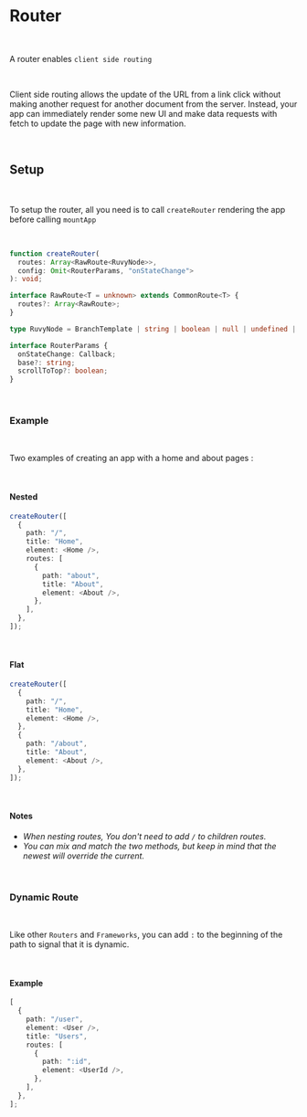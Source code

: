 # Router

<br/>

A router enables `client side routing`

<br/>

Client side routing allows the update of the URL from a link click without making another request for another document from the server. Instead, your app can immediately render some new UI and make data requests with fetch to update the page with new information.

<br/>

## Setup

<br/>

To setup the router, all you need is to call `createRouter` rendering the app before calling `mountApp`

<br/>

```ts
function createRouter(
  routes: Array<RawRoute<RuvyNode>>,
  config: Omit<RouterParams, "onStateChange">
): void;

interface RawRoute<T = unknown> extends CommonRoute<T> {
  routes?: Array<RawRoute>;
}

type RuvyNode = BranchTemplate | string | boolean | null | undefined | number;

interface RouterParams {
  onStateChange: Callback;
  base?: string;
  scrollToTop?: boolean;
}
```

<br/>

### Example

<br/>

Two examples of creating an app with a home and about pages :

<br/>

#### Nested

```ts
createRouter([
  {
    path: "/",
    title: "Home",
    element: <Home />,
    routes: [
      {
        path: "about",
        title: "About",
        element: <About />,
      },
    ],
  },
]);
```

<br/>

#### Flat

```ts
createRouter([
  {
    path: "/",
    title: "Home",
    element: <Home />,
  },
  {
    path: "/about",
    title: "About",
    element: <About />,
  },
]);
```

<br/>

#### Notes

- _When nesting routes, You don't need to add `/` to children routes._
- _You can mix and match the two methods, but keep in mind that the newest will override the current._

<br/>

### Dynamic Route

<br/>

Like other `Routers` and `Frameworks`, you can add `:` to the beginning of the path to signal that it is dynamic.

<br/>

#### Example

```ts
[
  {
    path: "/user",
    element: <User />,
    title: "Users",
    routes: [
      {
        path: ":id",
        element: <UserId />,
      },
    ],
  },
];
```
